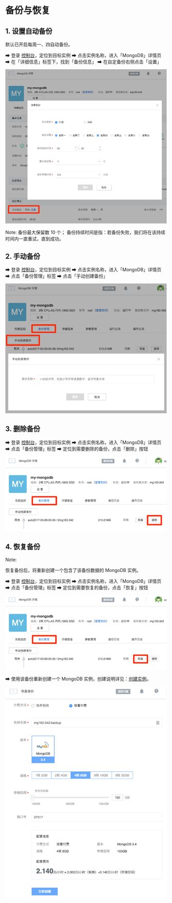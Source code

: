 # 备份与恢复

## 1. 设置自动备份

默认已开启每周一、四自动备份。

➡ 登录 [控制台](https://c.163.com/dashboard#/m/mongodb/)，定位到目标实例
➡ 点击实例名称，进入「MongoDB」详情页
➡ 在「详细信息」标签下，找到「备份信息」
➡ 在自定备份右侧点击「设置」

![](../image/使用指南-备份与恢复-自动备份.png)

<span>Note:</span>
备份最大保留数 10 个；
备份持续时间是指：若备份失败，我们将在该持续时间内一直重试，直到成功。

## 2. 手动备份

➡ 登录 [控制台](https://c.163.com/dashboard#/m/mongodb/)，定位到目标实例
➡ 点击实例名称，进入「MongoDB」详情页
➡ 点击「备份管理」标签
➡ 点击「手动创建备份」

![](../image/使用指南-备份与恢复-手动备份.png)

## 3. 删除备份

➡ 登录 [控制台](https://c.163.com/dashboard#/m/mongodb/)，定位到目标实例
➡ 点击实例名称，进入「MongoDB」详情页
➡ 点击「备份管理」标签
➡ 定位到需要删除的备份，点击「删除」按钮

![](../image/使用指南-备份与恢复-删除备份.png)

## 4. 恢复备份

<span>Note:</span><div class="alertContent">恢复备份后，将重新创建一个包含了该备份数据的 MongoDB 实例。</div>

➡ 登录 [控制台](https://c.163.com/dashboard#/m/mongodb/)，定位到目标实例
➡ 点击实例名称，进入「MongoDB」详情页
➡ 点击「备份管理」标签
➡ 定位到需要恢复的备份，点击「恢复」按钮

![](../image/使用指南-备份与恢复-恢复备份.png)

➡ 使用该备份重新创建一个 MongoDB 实例，创建说明详见：[创建实例](http://support.c.163.com/md.html#!平台服务/MongoDB/使用指南/创建MongoDB实例.md)。

![](../image/使用指南-备份与恢复-从备份创建.png)





